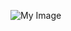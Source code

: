 ![My Image](https://github.com/Invntz/Challenge-Group-3-AI-Sustainability-Team/blob/experimental/PowerBI/Powerbi%20Dashboard%20Sustainability.png)

